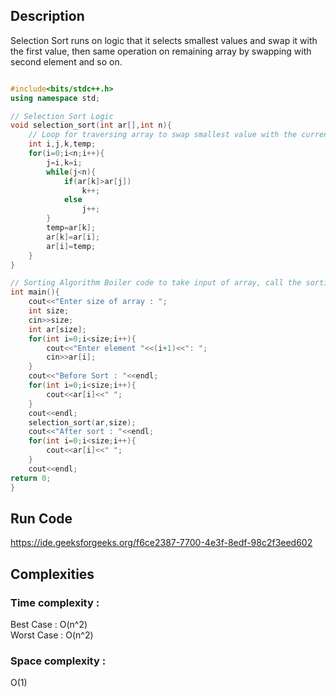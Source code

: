 ## Description 
Selection Sort runs on logic that it selects smallest values and swap it with the first value, then same operation on remaining array by swapping with second element and so on.

```cpp

#include<bits/stdc++.h>
using namespace std;

// Selection Sort Logic
void selection_sort(int ar[],int n){
    // Loop for traversing array to swap smallest value with the current element of loop
    int i,j,k,temp;
    for(i=0;i<n;i++){
		j=i,k=i;
		while(j<n){
			if(ar[k]>ar[j])
				k++;
			else 
				j++;
		}
		temp=ar[k];
		ar[k]=ar[i];
		ar[i]=temp;
	}
}

// Sorting Algorithm Boiler code to take input of array, call the sorting function and print the array.
int main(){
    cout<<"Enter size of array : ";
    int size;
    cin>>size;
    int ar[size];
    for(int i=0;i<size;i++){
        cout<<"Enter element "<<(i+1)<<": ";
        cin>>ar[i];
    }    
    cout<<"Before Sort : "<<endl;
    for(int i=0;i<size;i++){
        cout<<ar[i]<<" ";
    }
    cout<<endl;
    selection_sort(ar,size);
    cout<<"After sort : "<<endl;
    for(int i=0;i<size;i++){
        cout<<ar[i]<<" ";
    }
    cout<<endl;
return 0;
}

```
## Run Code
https://ide.geeksforgeeks.org/f6ce2387-7700-4e3f-8edf-98c2f3eed602

## Complexities
### Time complexity   : 
Best Case  : O(n^2)  
Worst Case : O(n^2) 
### Space complexity  : 
O(1)
